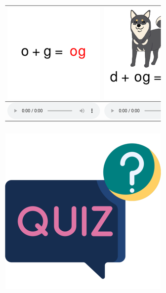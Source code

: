 <div class="carrousel">


|![](/media/img/OShortvowel/og.svg)|![](/media/img/OShortvowel/dog.svg)|![](/media/img/OShortvowel/jog.svg)|![](/media/img/OShortvowel/log.svg)|![](/media/img/OShortvowel/op.svg)|![](/media/img/OShortvowel/cop.svg)|![](/media/img/OShortvowel/hop.svg)|![](/media/img/OShortvowel/mop.svg)|![](/media/img/OShortvowel/ot.svg)|![](/media/img/OShortvowel/hot.svg)|![](/media/img/OShortvowel/not.svg)|![](/media/img/OShortvowel/pot.svg)|![](/media/img/OShortvowel/ox.svg)|![](/media/img/OShortvowel/ox_pic.svg)|![](/media/img/OShortvowel/box.svg)|![](/media/img/OShortvowel/fox.svg)|
| :----: | :----: | :----: | :----: | :----: | :----: | :----: | :----: | :----: | :----: | :----: | :----: | :----: | :----: | :----: | :----: |
|![](/media/audio/og.mp3)|![](/media/audio/dog.mp3)|![](/media/audio/jog.mp3)|![](/media/audio/log.mp3)|![](/media/audio/op.mp3)|![](/media/audio/cop.mp3)|![](/media/audio/hop.mp3)|![](/media/audio/mop.mp3)|![](/media/audio/ott.mp3)|![](/media/audio/hot.mp3)|![](/media/audio/not.mp3)|![](/media/audio/pot.mp3)|![](/media/audio/ox.mp3)|![](/media/audio/ox.mp3)|![](/media/audio/box.mp3)|![](/media/audio/fox.mp3)|

</div>



# ![icon](/media/icons/quiz.svg) 

